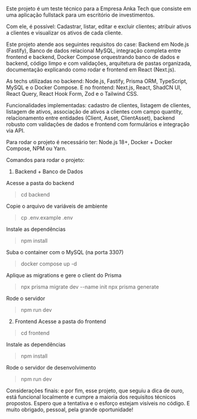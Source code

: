 Este projeto é um teste técnico para a Empresa Anka Tech que consiste em uma aplicação fullstack para um escritório de investimentos. 

Com ele, é possível: Cadastrar, listar, editar e excluir clientes; atribuir ativos a clientes e visualizar os ativos de cada cliente.

Este projeto atende aos seguintes requisitos do case: Backend em Node.js (Fastify), Banco de dados relacional MySQL, integração completa entre frontend e backend, Docker Compose orquestrando banco de dados e backend,
código limpo e com validações, arquitetura de pastas organizada, documentação explicando como rodar e frontend em React (Next.js).

As techs utilizadas no backend: Node.js, Fastify, Prisma ORM, TypeScript, MySQL e o Docker Compose.
E no frontend: Next.js, React, ShadCN UI, React Query, React Hook Form, Zod e o Tailwind CSS.

Funcionalidades implementadas: cadastro de clientes, listagem de clientes, listagem de ativos, associação de ativos a clientes com campo quantity, relacionamento entre entidades (Client, Asset, ClientAsset), backend
robusto com validações de dados e frontend com formulários e integração via API.

Para rodar o projeto é necessário ter: Node.js 18+, Docker + Docker Compose, NPM ou Yarn.

Comandos para rodar o projeto:
1. Backend + Banco de Dados

Acesse a pasta do backend
>cd backend

Copie o arquivo de variáveis de ambiente
>cp .env.example .env

Instale as dependências
>npm install

Suba o container com o MySQL (na porta 3307)
>docker compose up -d

Aplique as migrations e gere o client do Prisma
>npx prisma migrate dev --name init
>npx prisma generate

Rode o servidor
>npm run dev

2. Frontend
Acesse a pasta do frontend
>cd frontend

Instale as dependências
>npm install

Rode o servidor de desenvolvimento
>npm run dev

Considerações finais:
e por fim, esse projeto, que seguiu a dica de ouro, está funcional localmente e cumpre a maioria dos requisitos técnicos propostos.
Espero que a tentativa e o esforço estejam visíveis no código. E muito obrigado, pessoal, pela grande oportunidade!






